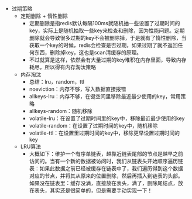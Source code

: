 + 过期策略
	+ 定期删除 + 惰性删除
		+ 定期删除是指redis默认每隔100ms就随机抽一些设置了过期时间的key，实际上是随机抽取一些key来检查和删除，因为性能问题。定期删除就会导致很多过期的key不会被删除掉，于是就有了惰性删除，当获取一个key的时候，redis会检查是否过期，如果过期了就不返回任何东西，删除掉key，这也是scan清缓存的原理。
		+  不过就算是这样，依然会有大量过期的key堆积在内存里面，导致内存耗尽，所以得有内存淘汰策略
	+ 内存淘汰
		+ 总结：lru，random，ttl
		+ noeviction：内存不够，写入数据直接报错
		+ allkeys-lru：内存不够，在键空间里移除最近最少使用的key，常用策略
		+ allkeys-random：随机移除
		+ volatile-lru：在设置了过期时间里的key中，移除最近最少使用的key
		+ volatile-random：在设置了过期时间的key中，随机移除
		+ volatile-ttl：在设置里过期时间的key中，移除更早设置过期时间的key
	+ LRU算法
		+ 大概如下：维护一个有序单链表，越靠近链表尾部的节点是越早之前访问的。当有一个新的数据被访问时，我们从链表头开始顺序遍历链表：如果此数据之前已经被缓存在链表中了，我们遍历得到这个数据对应的节点，并将其从原来的位置删除，然后再插入到链表的头部。如果没在链表里：缓存没满，直接放在表头，满了，删除尾结点，放在表头，其实还是很简单的，但是需要手动实现一下！